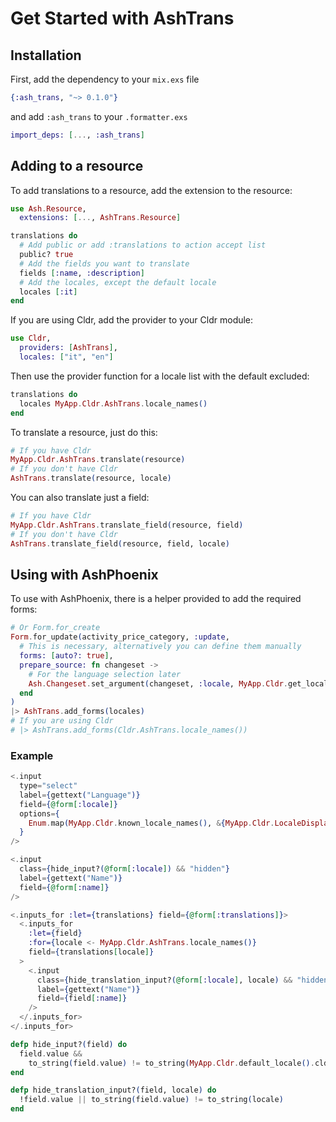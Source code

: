 # Get Started with AshTrans

## Installation

First, add the dependency to your `mix.exs` file

```elixir
{:ash_trans, "~> 0.1.0"}
```

and add `:ash_trans` to your `.formatter.exs`

```elixir
import_deps: [..., :ash_trans]
```

## Adding to a resource

To add translations to a resource, add the extension to the resource:

```elixir
use Ash.Resource,
  extensions: [..., AshTrans.Resource]

translations do
  # Add public or add :translations to action accept list
  public? true
  # Add the fields you want to translate
  fields [:name, :description]
  # Add the locales, except the default locale
  locales [:it]
end
```

If you are using Cldr, add the provider to your Cldr module:

```elixir
use Cldr,
  providers: [AshTrans],
  locales: ["it", "en"]
```

Then use the provider function for a locale list with the default excluded:

```elixir
translations do
  locales MyApp.Cldr.AshTrans.locale_names()
end
```

To translate a resource, just do this:

```elixir
# If you have Cldr
MyApp.Cldr.AshTrans.translate(resource)
# If you don't have Cldr
AshTrans.translate(resource, locale)
```

You can also translate just a field:

```elixir
# If you have Cldr
MyApp.Cldr.AshTrans.translate_field(resource, field)
# If you don't have Cldr
AshTrans.translate_field(resource, field, locale)
```

## Using with AshPhoenix

To use with AshPhoenix, there is a helper provided to add the required forms:

```elixir
# Or Form.for_create
Form.for_update(activity_price_category, :update,
  # This is necessary, alternatively you can define them manually
  forms: [auto?: true],
  prepare_source: fn changeset ->
    # For the language selection later
    Ash.Changeset.set_argument(changeset, :locale, MyApp.Cldr.get_locale().cldr_locale_name)
  end
)
|> AshTrans.add_forms(locales)
# If you are using Cldr
# |> AshTrans.add_forms(Cldr.AshTrans.locale_names())
```

### Example

```heex
<.input
  type="select"
  label={gettext("Language")}
  field={@form[:locale]}
  options={
    Enum.map(MyApp.Cldr.known_locale_names(), &{MyApp.Cldr.LocaleDisplay.display_name!(&1), &1})
  }
/>

<.input
  class={hide_input?(@form[:locale]) && "hidden"}
  label={gettext("Name")}
  field={@form[:name]}
/>

<.inputs_for :let={translations} field={@form[:translations]}>
  <.inputs_for
    :let={field}
    :for={locale <- MyApp.Cldr.AshTrans.locale_names()}
    field={translations[locale]}
  >
    <.input
      class={hide_translation_input?(@form[:locale], locale) && "hidden"}
      label={gettext("Name")}
      field={field[:name]}
    />
  </.inputs_for>
</.inputs_for>
```

```elixir
defp hide_input?(field) do
  field.value &&
    to_string(field.value) != to_string(MyApp.Cldr.default_locale().cldr_locale_name)
end

defp hide_translation_input?(field, locale) do
  !field.value || to_string(field.value) != to_string(locale)
end
```
